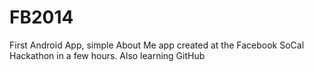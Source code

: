 FB2014
======

First Android App, simple About Me app created at the Facebook SoCal Hackathon in a few hours. Also learning GitHub
